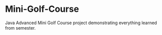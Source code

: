 # Mini-Golf-Course
Java Advanced Mini Golf Course project demonstrating everything learned from semester.
